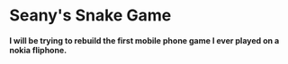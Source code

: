 # Seany's Snake Game

#### I will be trying to rebuild the **first** mobile phone game I ever played on a nokia **fliphone**.
